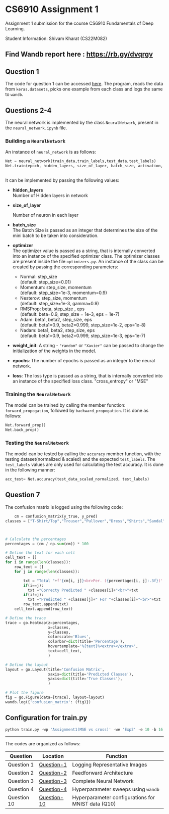 # CS6910 Assignment 1
Assignment 1 submission for the course CS6910 Fundamentals of Deep Learning.

Student Information: Shivam Kharat (CS22M082)

Find Wandb report here : https://rb.gy/dvqrgv
---

## Question 1
The code for question 1 can be accessed [here](https://github.com/Shivam10816/cs6910_assignment1/blob/main/Q1.ipynb). The program, reads the data from `keras.datasets`, picks one example from each class and logs the same to `wandb`.

## Questions 2-4
The neural network is implemented by the class `NeuralNetwork`, present in the `neural_network.ipynb` file.  
### Building a `NeuralNetwork`
An instance of `neural_network` is as follows:
```Python
Net = neural_network(train_data,train_labels,test_data,test_labels)
Net.train(epoch, hidden_layers, size_of_layer, batch_size, activation, optimizer, weight_init, learning_rate, weight_decay,loss)
    
```

It can be implemented by passing the following values:

- **hidden_layers**  
    Number of Hidden layers in network
- **size_of_layer**

    Number of neuron in each layer
    
- **batch_size**  
    The Batch Size is passed as an integer that determines the size of the mini batch to be taken into consideration.

- **optimizer**  
    The optimizer value is passed as a string, that is internally converted into an instance of the specified optimizer class. The optimizer classes are present inside the file `optimizers.py`. An instance of the class can be created by passing the corresponding parameters:
    + Normal: step_size   
        (default: step_size=0.01)
    + Momentum: step_size, momentum   
        (default: step_size=1e-3, momentum=0.9)
    + Nesterov: step_size, momentum   
        (default: step_size=1e-3, gamma=0.9)
    + RMSProp: beta, step_size , eps    
        (default: beta=0.9, step_size = 1e-3, eps = 1e-7)
    + Adam: beta1, beta2, step_size, eps   
        (default: beta1=0.9, beta2=0.999, step_size=1e-2, eps=1e-8)
    + Nadam: beta1, beta2, step_size, eps   
        (default: beta1=0.9, beta2=0.999, step_size=1e-3, eps=1e-7)

- **weight_init**: A string - `"random"` or `"Xavier"` can be passed to change the initialization of the weights in the model.

- **epochs**: The number of epochs is passed as an integer to the neural network.

- **loss**: The loss type is passed as a string, that is internally converted into an instance of the specified loss class. "cross_entropy" or "MSE" 



### Training the `NeuralNetwork`
The model can be trained by calling the member function: `forward_propogation`, followed by `backward_propogation`. It is done as follows:

```python
Net.forward_prop()
Net.back_prop()
```

### Testing the `NeuralNetwork`
The model can be tested by calling the `accuracy` member function, with the testing dataset(normalized & scaled) and the expected `test_labels`. The `test_labels` values are only used for calculating the test accuracy. It is done in the following manner:

```python
acc_test= Net.accuracy(test_data_scaled_normalized, test_labels)
```

## Question 7
The confusion matrix is logged using the following code:

```python
    cm = confusion_matrix(y_true, y_pred)
classes = ["T-Shirt/Top","Trouser","Pullover","Dress","Shirts","Sandal","Coat","Sneaker","Bag","Ankle boot"]



# Calculate the percentages
percentages = (cm / np.sum(cm)) * 100

# Define the text for each cell
cell_text = []
for i in range(len(classes)):
    row_text = []
    for j in range(len(classes)):

        txt = "Total "+f'{cm[i, j]}<br>Per. ({percentages[i, j]:.3f})'
        if(i==j):
          txt ="Correcty Predicted " +classes[i]+"<br>"+txt
        if(i!=j):
          txt ="Predicted " +classes[j]+" For "+classes[i]+"<br>"+txt
        row_text.append(txt)
    cell_text.append(row_text)

# Define the trace
trace = go.Heatmap(z=percentages,
                   x=classes,
                   y=classes,
                   colorscale='Blues',
                   colorbar=dict(title='Percentage'),
                   hovertemplate='%{text}%<extra></extra>',
                   text=cell_text,
                   )

# Define the layout
layout = go.Layout(title='Confusion Matrix',
                   xaxis=dict(title='Predicted Classes'),
                   yaxis=dict(title='True Classes'),
                   )

# Plot the figure
fig = go.Figure(data=[trace], layout=layout)
wandb.log({'confusion_matrix': (fig)})
```


## Configuration for train.py
```Python
python train.py -wp 'Assignment1(MSE vs cross)' -we 'Exp2' -e 10 -b 16 -l 'MSE' -o 'nadam' -lr 0.001 -w_d 0.005 -w_i 'Xavier' -nhl 5 -sz 128  -a 'tanh'  
```
---
The codes are organized as follows:

| Question | Location | Function | 
|----------|----------|----------|
| Question 1 | [Question-1](https://github.com/Shivam10816/cs6910_assignment1/blob/main/Q1.ipynb) | Logging Representative Images | 
| Question 2 | [Question-2](https://github.com/Shivam10816/cs6910_assignment1/blob/main/neural_network.py) | Feedforward Architecture |
| Question 3 | [Question-3](https://github.com/Shivam10816/cs6910_assignment1/blob/main/neural_network.py) | Complete Neural Network |
| Question 4 | [Question-4](https://github.com/Shivam10816/cs6910_assignment1/blob/main/neural_network.py) | Hyperparameter sweeps using `wandb` |
| Question 10 | [Question-10](https://github.com/Shivam10816/cs6910_assignment1/blob/main/train.py) | Hyperparameter configurations for MNIST data (Q10) | 
